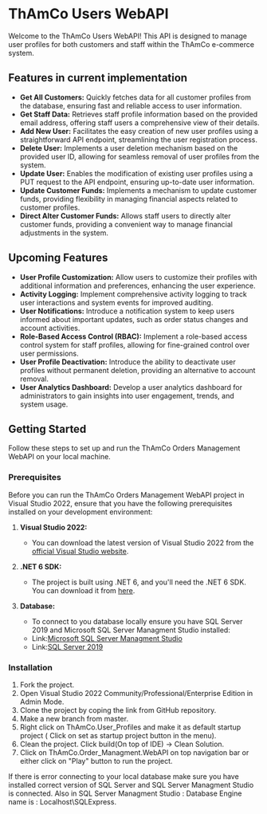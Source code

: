 # ThAmCo Users WebAPI

Welcome to the ThAmCo Users WebAPI! This API is designed to manage user profiles for both customers and staff within the ThAmCo e-commerce system.

## Features in current implementation

- **Get All Customers:** Quickly fetches data for all customer profiles from the database, ensuring fast and reliable access to user information.
- **Get Staff Data:** Retrieves staff profile information based on the provided email address, offering staff users a comprehensive view of their details.
- **Add New User:** Facilitates the easy creation of new user profiles using a straightforward API endpoint, streamlining the user registration process.
- **Delete User:** Implements a user deletion mechanism based on the provided user ID, allowing for seamless removal of user profiles from the system.
- **Update User:** Enables the modification of existing user profiles using a PUT request to the API endpoint, ensuring up-to-date user information.
- **Update Customer Funds:** Implements a mechanism to update customer funds, providing flexibility in managing financial aspects related to customer profiles.
- **Direct Alter Customer Funds:** Allows staff users to directly alter customer funds, providing a convenient way to manage financial adjustments in the system.
 
## Upcoming Features

- **User Profile Customization:** Allow users to customize their profiles with additional information and preferences, enhancing the user experience.
- **Activity Logging:** Implement comprehensive activity logging to track user interactions and system events for improved auditing.
- **User Notifications:** Introduce a notification system to keep users informed about important updates, such as order status changes and account activities.
- **Role-Based Access Control (RBAC):** Implement a role-based access control system for staff profiles, allowing for fine-grained control over user permissions.
- **User Profile Deactivation:** Introduce the ability to deactivate user profiles without permanent deletion, providing an alternative to account removal.
- **User Analytics Dashboard:** Develop a user analytics dashboard for administrators to gain insights into user engagement, trends, and system usage.

## Getting Started
Follow these steps to set up and run the ThAmCo Orders Management WebAPI on your local machine.

### Prerequisites
Before you can run the ThAmCo Orders Management WebAPI project in Visual Studio 2022, ensure that you have the following prerequisites installed on your development environment:

1. **Visual Studio 2022:** 
   - You can download the latest version of Visual Studio 2022 from the [official Visual Studio website](https://visualstudio.microsoft.com/downloads/).

2. **.NET 6 SDK:**
   - The project is built using .NET 6, and you'll need the .NET 6 SDK. You can download it from [here](https://dotnet.microsoft.com/download/dotnet/6.0).

3. **Database:**
   - To connect to you database locally ensure you have SQL Server 2019 and Microsoft SQL Server Managment Studio installed:
   - Link:[Microsoft SQL Server Managment Studio](https://sqlserverbuilds.blogspot.com/2018/01/sql-server-management-studio-ssms.html) 
   - Link:[SQL Server 2019](https://www.microsoft.com/en-us/evalcenter/download-sql-server-2019)

### Installation

1. Fork the project.
2. Open Visual Studio 2022 Community/Professional/Enterprise Edition in Admin Mode.
3. Clone the project by coping the link from GitHub repository.
4. Make a new branch from master.
5. Right click on ThAmCo.User_Profiles and make it as default startup project ( Click on set as startup project button in the menu).
6. Clean the project. Click build(On top of IDE) -> Clean Solution.
7. Click on ThAmCo.Order_Managment.WebAPI on top navigation bar or either click on "Play" button to run the project.

If there is error connecting to your local database make sure you have installed correct version of SQL Server and SQL Server Managment Studio is connected. 
Also in SQL Server Managment Studio : Database Engine name is : Localhost\\SQLExpress.
